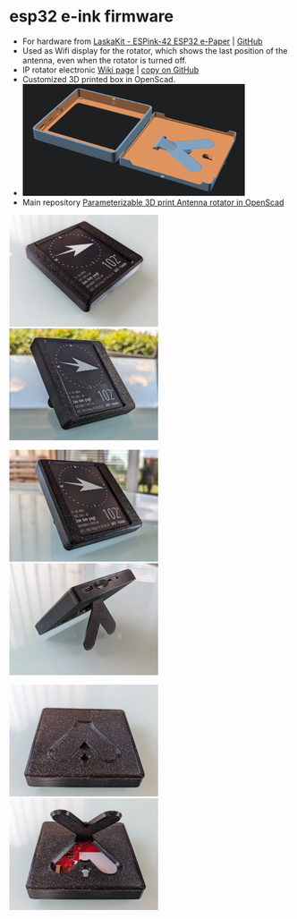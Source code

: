 # esp32 e-ink firmware
- For hardware from [LaskaKit - ESPink-42 ESP32 e-Paper](https://www.laskakit.cz/laskakit-espink-42-esp32-e-paper-pcb-antenna/) | [GitHub](https://github.com/LaskaKit/ESPink-42)
- Used as Wifi display for the rotator, which shows the last position of the antenna, even when the rotator is turned off.
- IP rotator electronic [Wiki page](https://remoteqth.com/w/doku.php?id=simple_rotator_interface_v) | [copy on GitHub](Assembly-manual.md)
- Customized 3D printed box in OpenScad.
- <img src="https://raw.githubusercontent.com/ok1hra/esp32-e-ink/main/img/rot6.png" height="200">
- Main repository [Parameterizable 3D print Antenna rotator in OpenScad](https://github.com/ok1hra/Parameterizable-3D-print-Antenna-rotator-in-OpenScad)

<img src="https://raw.githubusercontent.com/ok1hra/esp32-e-ink/main/img/rot0.jpg" height="200"><img src="https://raw.githubusercontent.com/ok1hra/esp32-e-ink/main/img/rot1.jpg" height="200">

<img src="https://raw.githubusercontent.com/ok1hra/esp32-e-ink/main/img/rot2.jpg" height="200"><img src="https://raw.githubusercontent.com/ok1hra/esp32-e-ink/main/img/rot3.jpg" height="200">

<img src="https://raw.githubusercontent.com/ok1hra/esp32-e-ink/main/img/rot4.jpg" height="200"><img src="https://raw.githubusercontent.com/ok1hra/esp32-e-ink/main/img/rot5.jpg" height="200">
